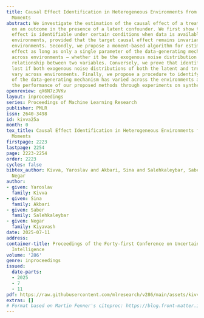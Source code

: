 ```yaml
---
title: Causal Effect Identification in Heterogeneous Environments from Higher-Order
  Moments
abstract: We investigate the estimation of the causal effect of a treatment variable
  on an outcome in the presence of a latent confounder. We first show that the causal
  effect is identifiable under certain conditions when data is available from multiple
  environments, provided that the target causal effect remains invariant across these
  environments. Secondly, we propose a moment-based algorithm for estimating the causal
  effect as long as only a single parameter of the data-generating mechanism varies
  across environments – whether it be the exogenous noise distribution or the causal
  relationship between two variables. Conversely, we prove that identifiability is
  lost if both exogenous noise distributions of both the latent and treatment variables
  vary across environments. Finally, we propose a procedure to identify which parameter
  of the data-generating mechanism has varied across the environments and evaluate
  the performance of our proposed methods through experiments on synthetic data.
openreview: qX6N7zJVKv
layout: inproceedings
series: Proceedings of Machine Learning Research
publisher: PMLR
issn: 2640-3498
id: kivva25a
month: 0
tex_title: Causal Effect Identification in Heterogeneous Environments from Higher-Order
  Moments
firstpage: 2223
lastpage: 2254
page: 2223-2254
order: 2223
cycles: false
bibtex_author: Kivva, Yaroslav and Akbari, Sina and Salehkaleybar, Saber and Kiyavash,
  Negar
author:
- given: Yaroslav
  family: Kivva
- given: Sina
  family: Akbari
- given: Saber
  family: Salehkaleybar
- given: Negar
  family: Kiyavash
date: 2025-07-11
address:
container-title: Proceedings of the Forty-first Conference on Uncertainty in Artificial
  Intelligence
volume: '286'
genre: inproceedings
issued:
  date-parts:
  - 2025
  - 7
  - 11
pdf: https://raw.githubusercontent.com/mlresearch/v286/main/assets/kivva25a/kivva25a.pdf
extras: []
# Format based on Martin Fenner's citeproc: https://blog.front-matter.io/posts/citeproc-yaml-for-bibliographies/
---
```

